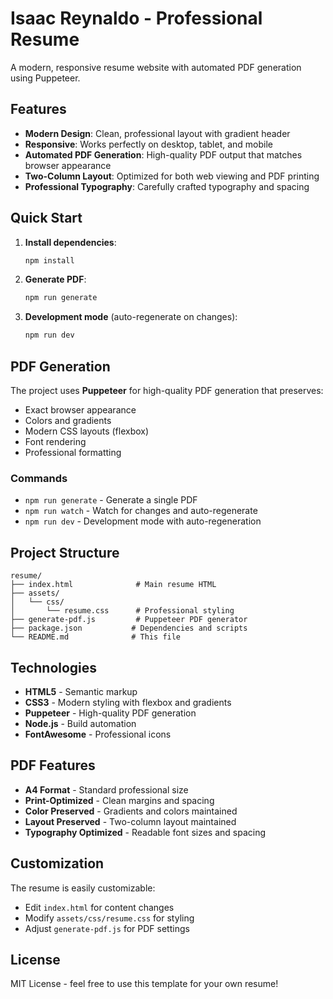 # Isaac Reynaldo - Professional Resume

A modern, responsive resume website with automated PDF generation using Puppeteer.

## Features

- **Modern Design**: Clean, professional layout with gradient header
- **Responsive**: Works perfectly on desktop, tablet, and mobile
- **Automated PDF Generation**: High-quality PDF output that matches browser appearance
- **Two-Column Layout**: Optimized for both web viewing and PDF printing
- **Professional Typography**: Carefully crafted typography and spacing

## Quick Start

1. **Install dependencies**:
   ```bash
   npm install
   ```

2. **Generate PDF**:
   ```bash
   npm run generate
   ```

3. **Development mode** (auto-regenerate on changes):
   ```bash
   npm run dev
   ```

## PDF Generation

The project uses **Puppeteer** for high-quality PDF generation that preserves:
- Exact browser appearance
- Colors and gradients
- Modern CSS layouts (flexbox)
- Font rendering
- Professional formatting

### Commands

- `npm run generate` - Generate a single PDF
- `npm run watch` - Watch for changes and auto-regenerate
- `npm run dev` - Development mode with auto-regeneration

## Project Structure

```
resume/
├── index.html              # Main resume HTML
├── assets/
│   └── css/
│       └── resume.css      # Professional styling
├── generate-pdf.js         # Puppeteer PDF generator
├── package.json           # Dependencies and scripts
└── README.md              # This file
```

## Technologies

- **HTML5** - Semantic markup
- **CSS3** - Modern styling with flexbox and gradients
- **Puppeteer** - High-quality PDF generation
- **Node.js** - Build automation
- **FontAwesome** - Professional icons

## PDF Features

- **A4 Format** - Standard professional size
- **Print-Optimized** - Clean margins and spacing
- **Color Preserved** - Gradients and colors maintained
- **Layout Preserved** - Two-column layout maintained
- **Typography Optimized** - Readable font sizes and spacing

## Customization

The resume is easily customizable:
- Edit `index.html` for content changes
- Modify `assets/css/resume.css` for styling
- Adjust `generate-pdf.js` for PDF settings

## License

MIT License - feel free to use this template for your own resume!